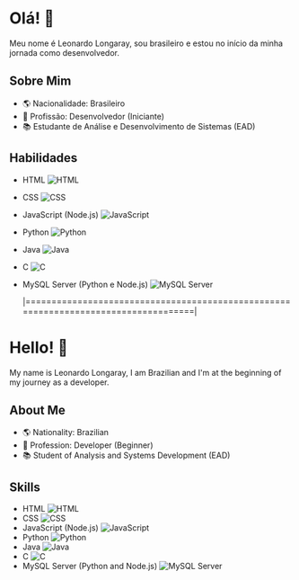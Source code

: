 # Olá! 👋

Meu nome é Leonardo Longaray, sou brasileiro e estou no início da minha jornada como desenvolvedor.

## Sobre Mim
- 🌎 Nacionalidade: Brasileiro
- 💼 Profissão: Desenvolvedor (Iniciante)
- 📚 Estudante de Análise e Desenvolvimento de Sistemas (EAD)

## Habilidades
- HTML ![HTML](https://img.shields.io/badge/profici%C3%AAncia-Iniciante-green)
- CSS ![CSS](https://img.shields.io/badge/profici%C3%AAncia-Iniciante-green)
- JavaScript (Node.js) ![JavaScript](https://img.shields.io/badge/profici%C3%AAncia-Iniciante-green)
- Python ![Python](https://img.shields.io/badge/profici%C3%AAncia-Iniciante%20a%20Intermedi%C3%A1rio-yellowgreen)
- Java ![Java](https://img.shields.io/badge/profici%C3%AAncia-B%C3%A1sico-red)
- C ![C](https://img.shields.io/badge/profici%C3%AAncia-Intermedi%C3%A1rio-yellow)
- MySQL Server (Python e Node.js) ![MySQL Server](https://img.shields.io/badge/profici%C3%AAncia-Iniciante%20a%20Intermedi%C3%A1rio-yellowgreen)

  |====================================================================================|

# Hello! 👋

My name is Leonardo Longaray, I am Brazilian and I'm at the beginning of my journey as a developer.

## About Me
- 🌎 Nationality: Brazilian
- 💼 Profession: Developer (Beginner)
- 📚 Student of Analysis and Systems Development (EAD)

## Skills
- HTML ![HTML](https://img.shields.io/badge/proficiency-Beginner-green)
- CSS ![CSS](https://img.shields.io/badge/proficiency-Beginner-green)
- JavaScript (Node.js) ![JavaScript](https://img.shields.io/badge/proficiency-Beginner-green)
- Python ![Python](https://img.shields.io/badge/proficiency-Beginner%20to%20Intermediate-yellowgreen)
- Java ![Java](https://img.shields.io/badge/proficiency-Basic-red)
- C ![C](https://img.shields.io/badge/proficiency-Intermediate-yellow)
- MySQL Server (Python and Node.js) ![MySQL Server](https://img.shields.io/badge/proficiency-Beginner%20to%20Intermediate-yellowgreen)
